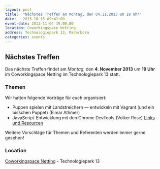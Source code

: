 ```yaml
---
layout: post
title:  "Nächstes Treffen am Montag, den 04.11.2013 um 19 Uhr"
date:   2013-10-15 09:41:00
event-date: 2013-11-04 19:00:00
location: Coworkingspace Netting
address: Technologiepark 13, Paderborn
categories: events
---
```


## Nächstes Treffen

Das nächste Treffen findet am *Montag*, den **4. November 2013** um **19 Uhr** im Coworkingspace Netting
im Technologiepark 13 statt.

### Themen

Wir hatten folgende Vorträge für euch organisiert:

* Puppen spielen mit Landstreichern — entwickeln mit Vagrant (und ein bisschen Puppet) (Elmar Athmer)
* JavaScript-Entwicklung mit den Chrome DevTools (Volker Rose) [Links und Resourcen](http://volker-rose.de/blog/resources-on-developing-with-the-chrome-devtools-resources/)

Weitere Vorschläge für Themen und Referenten werden immer gerne gesehen!

### Location

[Coworkingspace Netting](http://coworkingpaderborn.de/) - Technologiepark 13

